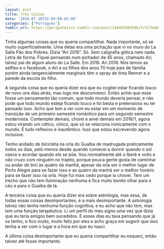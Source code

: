 ```yaml
---
layout: post
title: Três Coisas
date: '2016-07-10T22:00:00-05:00'
categories: ["Português"]
tumblr_url: https://peripatetico.tumblr.com/post/148483994596/tr%C3%AAs-coisas
---
```

Tinha algumas coisas que eu queria compartilhar. Nada importante, só se muito superficialmente. Uma delas era uma pichação que vi no muro do La Salle Pão dos Pobres. Dizia “Ari 2016”. Só. Sem caligrafia gótica nem nada. Letra de forma. Fiquei pensando num pichador de 45 anos, chamado Ari, talvez pai de algum aluno do La Salle. Em 2016. Ari 2016. Nós temos as selfies e o facebook, o Ari e os filhos dos anos 70 hoje pais de família porém ainda tangencialmente marginais têm o spray de tinta Renner e a parede da escola do filho.

A segunda coisa que eu queria dizer era que eu cogitei estar ficando louco de novo uns dias atrás, mas logo me desconvenci. Então achei que esse fosse um pensamento tão comum, que todo mundo deveria pensar, e não pode que todo mundo esteja ficando louco e foi besta e pretensioso eu ter pensado isso. Acho que tem a ver com eu estar em um momento de transição de um primeiro semestre romântico para um segundo semestre modernista. Contemplei demais, chorei e amei demais em 2016/1, agora estou virando um cético, cínico, que só se relaciona ironicamente com o mundo. É tudo reflexivo e inautêntico. Isso que estou escrevendo agora inclusive.

Tenho andado de bicicleta na orla do Guaíba de madrugada praticamente todos os dias, pelo menos desde quando comecei a dormir quando o sol nasce e acordar quando ele se põe. Vou normalmente até o Iberê e volto e não cruzo com ninguém no trajeto, porque pouca gente gosta de caminhar ou andar de bici às quatro da manhã, apesar da orla ser o melhor lugar de Porto Alegre para se fazer isso e as quatro da manhã ser o melhor horário para se fazer isso na orla. Hoje fui mais cedo porque ia chover. Tem um trecho que não tem iluminação nenhuma e fica muito bonito olhar para o céu e para o Guaíba de lá.

A terceira coisa que eu queria dizer era sobre astrologia, mas essa, de todas essas coisas desimportantes, é a mais desimportante. A astrologia talvez não tenha nenhuma função cognitiva, e eu acho que não tem, mas tem uma função terapêutica. Li um perfil do meu signo uma vez que dizia que eu teria amigos bem sucedidos. E esses dias eu tava pensando que já os tenho, e fico muito, muito feliz por eles e acho graça em sugerir que isso tenha a ver com o lugar e a hora em que eu nasci.

A última coisa desimportante que eu queria compartilhar eu esqueci, então talvez até fosse importante.

